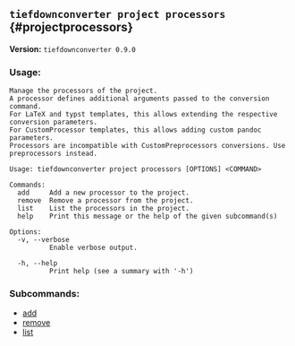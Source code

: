 ## `tiefdownconverter project processors` {#projectprocessors}

**Version:** `tiefdownconverter 0.9.0`

### Usage:
```
Manage the processors of the project.
A processor defines additional arguments passed to the conversion command.
For LaTeX and typst templates, this allows extending the respective conversion parameters.
For CustomProcessor templates, this allows adding custom pandoc parameters.
Processors are incompatible with CustomPreprocessors conversions. Use preprocessors instead.

Usage: tiefdownconverter project processors [OPTIONS] <COMMAND>

Commands:
  add     Add a new processor to the project.
  remove  Remove a processor from the project.
  list    List the processors in the project.
  help    Print this message or the help of the given subcommand(s)

Options:
  -v, --verbose
          Enable verbose output.

  -h, --help
          Print help (see a summary with '-h')
```

### Subcommands:
- [add](#projectprocessorsadd)
- [remove](#projectprocessorsremove)
- [list](#projectprocessorslist)

